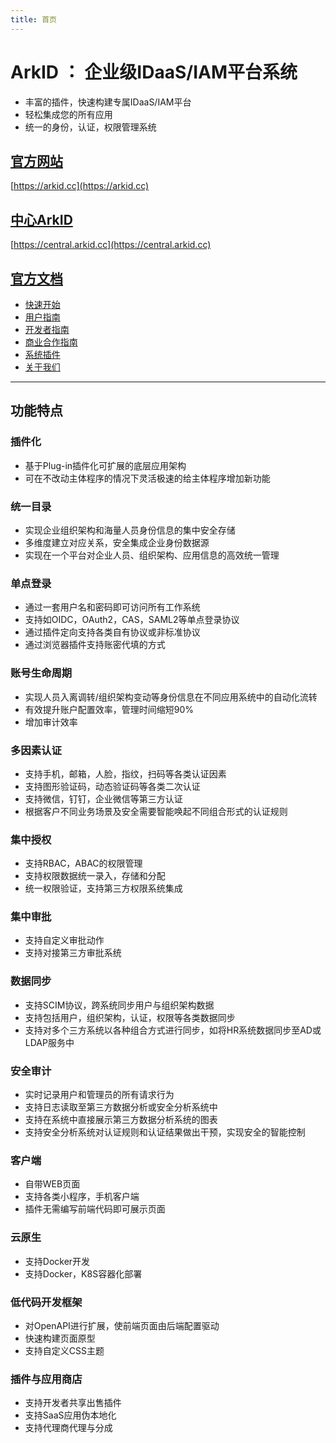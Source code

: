 ```yaml
---
title: 首页
---
```


# ArkID ： 企业级IDaaS/IAM平台系统
* 丰富的插件，快速构建专属IDaaS/IAM平台
* 轻松集成您的所有应用
* 统一的身份，认证，权限管理系统

## [官方网站](https://arkid.cc)

[https://arkid.cc](https://arkid.cc)

## [中心ArkID](https://central.arkid.cc)

[https://central.arkid.cc](https://central.arkid.cc)

## [官方文档](https://longguikeji.github.io/arkid/)

* [快速开始](https://longguikeji.github.io/arkid/%20%20%20%E5%BF%AB%E9%80%9F%E5%BC%80%E5%A7%8B/)
* [用户指南](https://longguikeji.github.io/arkid/%20%20%20%E7%94%A8%E6%88%B7%E6%8C%87%E5%8D%97/)
* [开发者指南](https://longguikeji.github.io/arkid/%20%20%E5%BC%80%E5%8F%91%E8%80%85%E6%8C%87%E5%8D%97/)
* [商业合作指南](https://longguikeji.github.io/arkid/%20%E5%95%86%E4%B8%9A%E5%90%88%E4%BD%9C%E6%8C%87%E5%8D%97/)
* [系统插件](https://longguikeji.github.io/arkid/%20%E7%B3%BB%E7%BB%9F%E6%8F%92%E4%BB%B6/)
* [关于我们](https://longguikeji.github.io/arkid/%E5%85%B3%E4%BA%8E%E6%88%91%E4%BB%AC/)

------
## 功能特点

### 插件化
* 基于Plug-in插件化可扩展的底层应用架构
* 可在不改动主体程序的情况下灵活极速的给主体程序增加新功能

### 统一目录
* 实现企业组织架构和海量人员身份信息的集中安全存储
* 多维度建立对应关系，安全集成企业身份数据源
* 实现在一个平台对企业人员、组织架构、应用信息的高效统一管理

### 单点登录
* 通过一套用户名和密码即可访问所有工作系统
* 支持如OIDC，OAuth2，CAS，SAML2等单点登录协议
* 通过插件定向支持各类自有协议或非标准协议
* 通过浏览器插件支持账密代填的方式

### 账号生命周期
* 实现人员入离调转/组织架构变动等身份信息在不同应用系统中的自动化流转
* 有效提升账户配置效率，管理时间缩短90%
* 增加审计效率

### 多因素认证
* 支持手机，邮箱，人脸，指纹，扫码等各类认证因素
* 支持图形验证码，动态验证码等各类二次认证
* 支持微信，钉钉，企业微信等第三方认证
* 根据客户不同业务场景及安全需要智能唤起不同组合形式的认证规则

### 集中授权
* 支持RBAC，ABAC的权限管理
* 支持权限数据统一录入，存储和分配
* 统一权限验证，支持第三方权限系统集成

### 集中审批
* 支持自定义审批动作
* 支持对接第三方审批系统

### 数据同步
* 支持SCIM协议，跨系统同步用户与组织架构数据
* 支持包括用户，组织架构，认证，权限等各类数据同步
* 支持对多个三方系统以各种组合方式进行同步，如将HR系统数据同步至AD或LDAP服务中

### 安全审计
* 实时记录用户和管理员的所有请求行为
* 支持日志读取至第三方数据分析或安全分析系统中
* 支持在系统中直接展示第三方数据分析系统的图表
* 支持安全分析系统对认证规则和认证结果做出干预，实现安全的智能控制

### 客户端
* 自带WEB页面 
* 支持各类小程序，手机客户端
* 插件无需编写前端代码即可展示页面

### 云原生
* 支持Docker开发
* 支持Docker，K8S容器化部署

### 低代码开发框架
* 对OpenAPI进行扩展，使前端页面由后端配置驱动
* 快速构建页面原型
* 支持自定义CSS主题

### 插件与应用商店
* 支持开发者共享出售插件
* 支持SaaS应用伪本地化
* 支持代理商代理与分成


